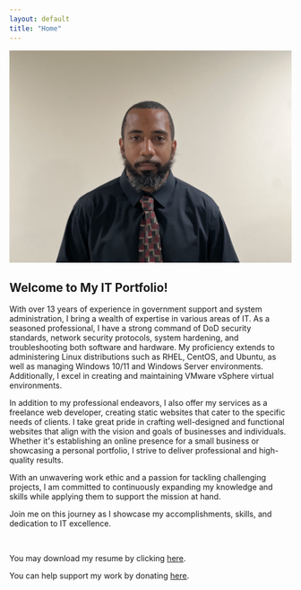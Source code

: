```yaml
---
layout: default
title: "Home"
---
```


![Profile Picture](assets/img/homepage/profile-pic.jpg)

## Welcome to My IT Portfolio!


With over 13 years of experience in government support and system administration, I bring a wealth of expertise in various areas of IT. As a seasoned professional, I have a strong command of DoD security standards, network security protocols, system hardening, and troubleshooting both software and hardware. My proficiency extends to administering Linux distributions such as RHEL, CentOS, and Ubuntu, as well as managing Windows 10/11 and Windows Server environments. Additionally, I excel in creating and maintaining VMware vSphere virtual environments. 

In addition to my professional endeavors, I also offer my services as a freelance web developer, creating static websites that cater to the specific needs of clients. I take great pride in crafting well-designed and functional websites that align with the vision and goals of businesses and individuals. Whether it's establishing an online presence for a small business or showcasing a personal portfolio, I strive to deliver professional and high-quality results.

With an unwavering work ethic and a passion for tackling challenging projects, I am committed to continuously expanding my knowledge and skills while applying them to support the mission at hand. 

Join me on this journey as I showcase my accomplishments, skills, and dedication to IT excellence.

<br>

You may download my resume by clicking [here](/assets/files/JamisonJohnsonResume_2023.pdf).

You can help support my work by donating [here](https://www.paypal.com/paypalme/JamisonJohnson/).

<br>
<br>